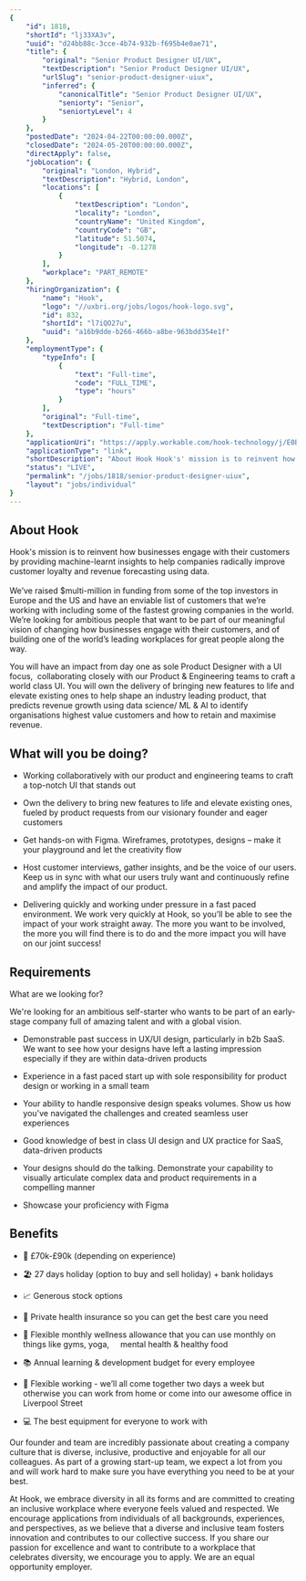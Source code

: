 ```yaml
---
{
	"id": 1818,
	"shortId": "lj33XA3v",
	"uuid": "d24bb88c-3cce-4b74-932b-f695b4e0ae71",
	"title": {
		"original": "Senior Product Designer UI/UX",
		"textDescription": "Senior Product Designer UI/UX",
		"urlSlug": "senior-product-designer-uiux",
		"inferred": {
			"canonicalTitle": "Senior Product Designer UI/UX",
			"seniorty": "Senior",
			"seniortyLevel": 4
		}
	},
	"postedDate": "2024-04-22T00:00:00.000Z",
	"closedDate": "2024-05-20T00:00:00.000Z",
	"directApply": false,
	"jobLocation": {
		"original": "London, Hybrid",
		"textDescription": "Hybrid, London",
		"locations": [
			{
				"textDescription": "London",
				"locality": "London",
				"countryName": "United Kingdom",
				"countryCode": "GB",
				"latitude": 51.5074,
				"longitude": -0.1278
			}
		],
		"workplace": "PART_REMOTE"
	},
	"hiringOrganization": {
		"name": "Hook",
		"logo": "//uxbri.org/jobs/logos/hook-logo.svg",
		"id": 832,
		"shortId": "l7iQO27u",
		"uuid": "a16b9dde-b266-466b-a8be-963bdd354e1f"
	},
	"employmentType": {
		"typeInfo": [
			{
				"text": "Full-time",
				"code": "FULL_TIME",
				"type": "hours"
			}
		],
		"original": "Full-time",
		"textDescription": "Full-time"
	},
	"applicationUri": "https://apply.workable.com/hook-technology/j/E0BA12F798/apply/",
	"applicationType": "link",
	"shortDescription": "About Hook Hook's' mission is to reinvent how businesses engage with their customers by providing machine-learnt- insights to help companies radically improve customer loyalty and revenue forecasting",
	"status": "LIVE",
	"permalink": "/jobs/1818/senior-product-designer-uiux",
	"layout": "jobs/individual"
}
---
```

<h2>About Hook</h2><p>Hook's mission is to reinvent how businesses engage with their customers by providing machine-learnt insights to help companies radically improve customer loyalty and revenue forecasting using data.<br><br>We’ve raised $multi-million in funding from some of the top investors in Europe and the US and have an enviable list of customers that we’re working with including some of the fastest growing companies in the world. We’re looking for ambitious people that want to be part of our meaningful vision of changing how businesses engage with their customers, and of building one of the world’s leading workplaces for great people along the way.</p><p>You will have an impact from day one as sole Product Designer with a UI focus,&nbsp; collaborating closely with our Product &amp; Engineering teams to craft a world class UI. You will own the delivery of bringing new features to life and elevate existing ones to help shape an industry leading product, that predicts revenue growth using data science/ ML &amp; AI to identify organisations highest value customers and how to retain and maximise revenue.&nbsp;</p><h2>What will you be doing?</h2><ul><li><p>Working collaboratively with our product and engineering teams to craft a top-notch UI that stands out</p></li><li><p>Own the delivery to bring new features to life and elevate existing ones, fueled by product requests from our visionary founder and eager customers</p></li><li><p>Get hands-on with Figma. Wireframes, prototypes, designs – make it your playground and let the creativity flow</p></li><li><p>Host customer interviews, gather insights, and be the voice of our users. Keep us in sync with what our users truly want and continuously refine and amplify the impact of our product.</p></li><li><p>Delivering quickly and working under pressure in a fast paced environment. We work very quickly at Hook, so you’ll be able to see the impact of your work straight away. The more you want to be involved, the more you will find there is to do and the more impact you will have on our joint success!</p></li></ul><h2>Requirements</h2><p>What are we looking for?</p><p>We're looking for an ambitious self-starter who wants to be part of an early-stage company full of amazing talent and with a global vision.</p><ul><li><p>Demonstrable past success in UX/UI design, particularly in b2b SaaS. We want to see how your designs have left a lasting impression especially if they are within data-driven products</p></li><li><p>Experience in a fast paced start up with sole responsibility for product design or working in a small team</p></li><li><p>Your ability to handle responsive design speaks volumes. Show us how you've navigated the challenges and created seamless user experiences</p></li><li><p>Good knowledge of best in class UI design and UX practice for SaaS, data-driven products</p></li><li><p>Your designs should do the talking. Demonstrate your capability to visually articulate complex data and product requirements in a compelling manner</p></li><li><p>Showcase your proficiency with Figma&nbsp;</p></li></ul><h2>Benefits</h2><ul><li><p>💸 £70k-£90k (depending on experience)</p></li><li><p>🏖️ 27 days holiday (option to buy and sell holiday) + bank holidays</p></li><li><p>📈 Generous stock options</p></li><li><p>🏥 Private health insurance so you can get the best care you need</p></li><li><p>🧘 Flexible monthly wellness allowance that you can use monthly on things like gyms, yoga, &nbsp; &nbsp; mental health &amp; healthy food</p></li><li><p>📚 Annual learning &amp; development budget for every employee</p></li><li><p>🏢 Flexible working - we’ll all come together two days a week but otherwise you can work from home or come into our awesome office in Liverpool Street</p></li><li><p>💻 The best equipment for everyone to work with</p></li></ul><p>Our founder and team are incredibly passionate about creating a company culture that is diverse, inclusive, productive and enjoyable for all our colleagues. As part of a growing start-up team, we expect a lot from you and will work hard to make sure you have everything you need to be at your best.&nbsp;</p><p>At Hook, we embrace diversity in all its forms and are committed to creating an inclusive workplace where everyone feels valued and respected. We encourage applications from individuals of all backgrounds, experiences, and perspectives, as we believe that a diverse and inclusive team fosters innovation and contributes to our collective success. If you share our passion for excellence and want to contribute to a workplace that celebrates diversity, we encourage you to apply. We are an equal opportunity employer.</p>
